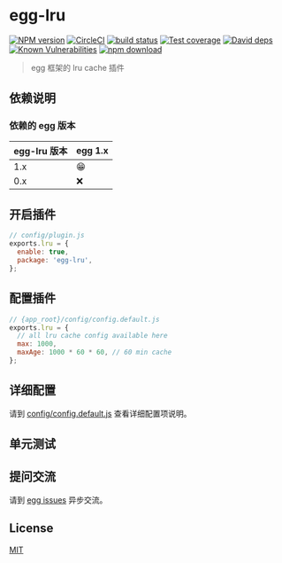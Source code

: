 # egg-lru

[![NPM version][npm-image]][npm-url]
[![CircleCI][circleci-image]][circleci-url]
[![build status][travis-image]][travis-url]
[![Test coverage][codecov-image]][codecov-url]
[![David deps][david-image]][david-url]
[![Known Vulnerabilities][snyk-image]][snyk-url]
[![npm download][download-image]][download-url]

[npm-image]: https://img.shields.io/npm/v/egg-lru.svg?style=flat-square
[npm-url]: https://npmjs.org/package/egg-lru
[circleci-image]: https://img.shields.io/circleci/project/github/zcong1993/egg-lru.svg?style=flat-square
[circleci-url]: https://circleci.com/gh/zcong1993/egg-lru
[travis-image]: https://img.shields.io/travis/zcong1993/egg-lru.svg?style=flat-square
[travis-url]: https://travis-ci.org/zcong1993/egg-lru
[codecov-image]: https://img.shields.io/codecov/c/github/zcong1993/egg-lru.svg?style=flat-square
[codecov-url]: https://codecov.io/github/zcong1993/egg-lru?branch=master
[david-image]: https://img.shields.io/david/zcong1993/egg-lru.svg?style=flat-square
[david-url]: https://david-dm.org/zcong1993/egg-lru
[snyk-image]: https://snyk.io/test/npm/egg-lru/badge.svg?style=flat-square
[snyk-url]: https://snyk.io/test/npm/egg-lru
[download-image]: https://img.shields.io/npm/dm/egg-lru.svg?style=flat-square
[download-url]: https://npmjs.org/package/egg-lru

> egg 框架的 lru cache 插件

## 依赖说明

### 依赖的 egg 版本

egg-lru 版本 | egg 1.x
--- | ---
1.x | 😁
0.x | ❌

## 开启插件

```js
// config/plugin.js
exports.lru = {
  enable: true,
  package: 'egg-lru',
};
```

## 配置插件

```js
// {app_root}/config/config.default.js
exports.lru = {
  // all lru cache config available here
  max: 1000,
  maxAge: 1000 * 60 * 60, // 60 min cache
};
```

## 详细配置

请到 [config/config.default.js](config/config.default.js) 查看详细配置项说明。

## 单元测试

<!-- 描述如何在单元测试中使用此插件，例如 schedule 如何触发。无则省略。-->

## 提问交流

请到 [egg issues](https://github.com/eggjs/egg/issues) 异步交流。

## License

[MIT](LICENSE)

